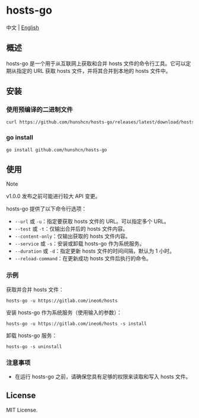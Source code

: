 # hosts-go

中文 | [English](README.EN.md)

## 概述

hosts-go 是一个用于从互联网上获取和合并 hosts 文件的命令行工具。它可以定期从指定的 URL 获取 hosts 文件，并将其合并到本地的 hosts 文件中。

## 安装

### 使用预编译的二进制文件
```bash
curl https://github.com/hunshcn/hosts-go/releases/latest/download/hosts-go_0.1.0_linux_amd64 -L -o /usr/bin/hosts-go && chmod +x /usr/bin/hosts-go
```

### go install
```
go install github.com/hunshcn/hosts-go
```

## 使用
> [!NOTE]
> v1.0.0 发布之前可能进行较大 API 变更。 

hosts-go 提供了以下命令行选项：

- `--url` 或 `-u`：指定要获取 hosts 文件的 URL。可以指定多个 URL。
- `--test` 或 `-t`：仅输出合并后的 hosts 文件内容。
- `--content-only`：仅输出获取的 hosts 文件内容。
- `--service` 或 `-s`：安装或卸载 hosts-go 作为系统服务。
- `--duration` 或 `-d`：指定更新 hosts 文件的时间间隔，默认为 1 小时。
- `--reload-command`：在更新成功 hosts 文件后执行的命令。

### 示例

获取并合并 hosts 文件：

```
hosts-go -u https://gitlab.com/ineo6/hosts
```

安装 hosts-go 作为系统服务（使用输入的参数）：

```
hosts-go -u https://gitlab.com/ineo6/hosts -s install
```

卸载 hosts-go 服务：

```
hosts-go -s uninstall
```

### 注意事项

- 在运行 hosts-go 之前，请确保您具有足够的权限来读取和写入 hosts 文件。

## License

MIT License.